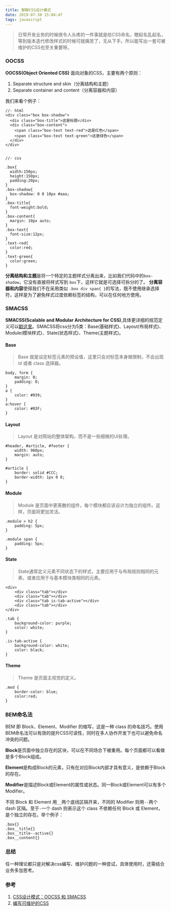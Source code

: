 ```yaml
---
title: 聊聊CSS设计模式
date: 2019-07-30 15:04:47
tags: javascript
---
```


> 日常开发业务的时候很令人头疼的一件事就是给CSS命名，瞎起名乱起名，等到版本迭代修改样式的时候可就痛苦了，无从下手。所以能写出一套可被维护的CSS也至关重要呀。

### OOCSS
**OOCSS(Object Oriented CSS)** 面向对象的CSS，主要有两个原则：

1. Separate structure and skin（分离结构和主题）
2. Separate container and content（分离容器和内容）

我们来看个例子：

```
//- html
<div class="box box-shadow">
  <div class="box-title">这是标题</div>
  <div class="box-content">
    <span class="box-text text-red">这是红色</span>
    <span class="box-text text-green">这是绿色</span>
  </div>
</div>


//- css

.box{
  width:150px;
  height:150px;
  padding:20px;
}
.box-shadow{
  box-shadow: 0 0 10px #aaa;
}
.box-title{
  font-weight:bold;
}
.box-content{
  margin: 10px auto;
}
.box-text{
  font-size:12px;
}
.text-red{
  color:red;
}
.text-green{
  color:green;
}

```
**分离结构和主题**是将一个特定的主题样式分离出来，比如我们代码中的`box-shadow`，它没有直接将样式写到 `box`下，这样它就是可选择可拆分的了。
**分离容器和内容**使得我们不在采用类似 `.box div span{ }`的写法，既不使用继承选择符，这样是为了避免样式过度依赖标签的结构，可以在任何地方使用。


### SMACSS
**SMACSS(Scalable and Modular Architecture for CSS)**,具体更详细的规范定义可以[戳这里](http://smacss.com/)。SMACSS将css分为5类：Base(基础样式)、Layout(布局样式)、Module(模块样式)、State(状态样式)、Theme(主题样式)。

#### Base
>Base 就是设定标签元素的预设值，这里只会对标签本身做限制，不会出现id 或者 class 选择器。

```
body, form {
    margin: 0;
    padding: 0;
}
a {
    color: #039;
}
a:hover {
    color: #03F;    
}
```

#### Layout
>Layout 是对网站的整体架构，而不是一些细微的UI处理。

```
#header, #article, #footer {
    width: 960px;
    margin: auto;
}

#article {
    border: solid #CCC;
    border-width: 1px 0 0;
}
```

#### Module
> Module 是页面中更离散的组件，每个模块都应该设计为独立的组件。这样，页面将更加灵活。

```
.module > h2 {
    padding: 5px;
}

.module span {
    padding: 5px;
}
```

#### State
>State通常定义元素不同状态下的样式，主要应用于与布局规则相同的元素，或者应用于与基本模块类相同的元素。
```
<div>
    <div class="tab"></div>
    <div class="tab"></div>
    <div class="tab is-tab-active"></div>
    <div class="tab"></div>
</div>

.tab {
    background-color: purple;
    color: white;
}

.is-tab-active {
    background-color: white;
    color: black;
}
```

#### Theme
> Theme 是页面主视觉的定义。

```
.mod {
    border-color: blue;
    color:red;
}
```


### BEM命名法
BEM 即 Block、Element、Modifier 的缩写，这是一种 class 的命名技巧。使用 BEM命名法可以有效的提升CSS可读性，同时在多人协作开发下也可以避免命名冲突的问题。

**Block**是页面中独立存在的区块，可以在不同场合下被重用。每个页面都可以看做是多个Block组成。

**Element**是构成Block的元素，只有在对应Block内部才具有意义，是依赖于Block的存在。

**Modifier**是描述Block或Element的属性或状态。同一Block或Element可以有多个Modifier。

不同 Block 和 Element 用`__`两个底线区隔开来，不同的 Modifier 则用`--`两个 dash 区隔。至于`-`一个 dash 则表示这个 class 不依赖任何 Block 或 Element，是个独立的存在。举个例子：

```
.box{}
.box__title{}
.box__title--active{}
.box__content{}

```

### 总结
任一种理论都只是对解决css编写、维护问题的一种尝试，具体使用时，还需结合业务多加思考。

### 参考

1. [CSS设计模式：OOCSS 和 SMACSS](https://segmentfault.com/a/1190000000389838)
2. [编写可维护的CSS](https://segmentfault.com/a/1190000000388784)